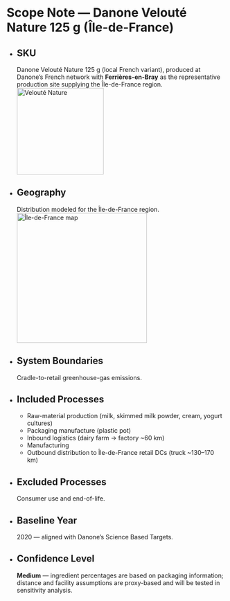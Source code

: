 # Scope Note — Danone Velouté Nature 125 g (Île-de-France)

- ## SKU  
  Danone Velouté Nature 125 g (local French variant), produced at Danone’s French network with **Ferrières-en-Bray** as the representative production site supplying the Île-de-France region.  
  <img src="../images/veloute_nature.jpg" alt="Velouté Nature" width="200"/>

- ## Geography  
  Distribution modeled for the Île-de-France region.  
  <img src="../images/ile_de_france_map.jpg" alt="Île-de-France map" width="300"/>

- ## System Boundaries  
  Cradle-to-retail greenhouse-gas emissions.

- ## Included Processes  
  - Raw-material production (milk, skimmed milk powder, cream, yogurt cultures)  
  - Packaging manufacture (plastic pot)  
  - Inbound logistics (dairy farm → factory ~60 km)  
  - Manufacturing  
  - Outbound distribution to Île-de-France retail DCs (truck ~130–170 km)

- ## Excluded Processes  
  Consumer use and end-of-life.

- ## Baseline Year  
  2020 — aligned with Danone’s Science Based Targets.

- ## Confidence Level  
  **Medium** — ingredient percentages are based on packaging information; distance and facility assumptions are proxy-based and will be tested in sensitivity analysis.
